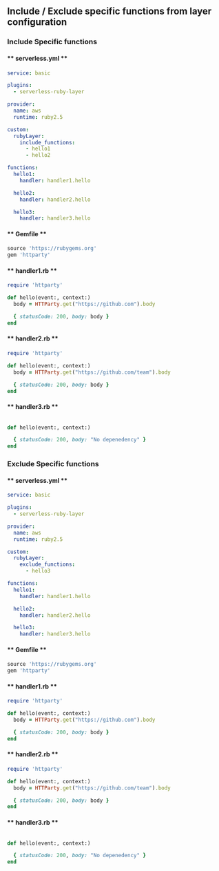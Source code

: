 
##  Include / Exclude specific functions from layer configuration


### Include Specific functions

<!-- tabs:start -->

#### ** serverless.yml **

```yml
service: basic 

plugins:
  - serverless-ruby-layer

provider:
  name: aws
  runtime: ruby2.5

custom:
  rubyLayer:
    include_functions:
      - hello1
      - hello2

functions:
  hello1:
    handler: handler1.hello

  hello2:
    handler: handler2.hello

  hello3:
    handler: handler3.hello
  ```

#### ** Gemfile **

```ruby
source 'https://rubygems.org'
gem 'httparty'
```

#### ** handler1.rb **

```ruby
require 'httparty'

def hello(event:, context:)
  body = HTTParty.get("https://github.com").body

  { statusCode: 200, body: body }
end

```

#### ** handler2.rb **

```ruby
require 'httparty'

def hello(event:, context:)
  body = HTTParty.get("https://github.com/team").body

  { statusCode: 200, body: body }
end

```

#### ** handler3.rb **

```ruby

def hello(event:, context:)

  { statusCode: 200, body: "No depenedency" }
end

```

<!-- tabs:end -->


### Exclude Specific functions

<!-- tabs:start -->

#### ** serverless.yml **

```yml
service: basic 

plugins:
  - serverless-ruby-layer

provider:
  name: aws
  runtime: ruby2.5

custom:
  rubyLayer:
    exclude_functions:
      - hello3

functions:
  hello1:
    handler: handler1.hello

  hello2:
    handler: handler2.hello

  hello3:
    handler: handler3.hello
  ```

#### ** Gemfile **

```ruby
source 'https://rubygems.org'
gem 'httparty'
```

#### ** handler1.rb **

```ruby
require 'httparty'

def hello(event:, context:)
  body = HTTParty.get("https://github.com").body

  { statusCode: 200, body: body }
end

```

#### ** handler2.rb **

```ruby
require 'httparty'

def hello(event:, context:)
  body = HTTParty.get("https://github.com/team").body

  { statusCode: 200, body: body }
end

```

#### ** handler3.rb **

```ruby

def hello(event:, context:)

  { statusCode: 200, body: "No depenedency" }
end

```

<!-- tabs:end -->
